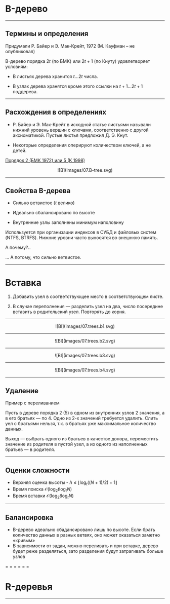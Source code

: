 <span id="slides-title" hidden>Сильноветвящиеся деревья</span>
<span id="slides-author" hidden>Сартасов С.Ю., Луцив Д.В.</span>

B-дерево
========

- - - - - -

## Термины и определения

Придумали Р. Байер и Э. Мак-Крейт, 1972 (М. Кауфман – не опубликовал)

B-дерево порядка $2t$ (по БМК) или $2t+1$ (по Кнуту) удовлетворяет
условиям:

-   В листьях дерева хранится $t \ldots 2t$ числа.

-   В узлах дерева хранятся кроме этого ссылки на $t+1 \ldots 2t+1$
    поддерева.

- - - - - -

## Расхождения в определениях

-   Р. Байер и Э. Мак-Крейт в исходной статье листьями называли нижний
    уровень вершин с ключами, соответственно с другой аксиоматикой.
    Пустые листья предложил Д. Э. Кнут.

-   Некоторые определения оперируют количеством ключей, а не детей.

[Порядок 2 (БМК 1972) или 5 (К 1998)](https://en.wikipedia.org/wiki/B-tree#Overview)

<div style="text-align: center;">
![B](images/07.B-tree.svg) <!--.element: style="width: 60%;" -->
</div>

- - - - - -

## Свойства B-дерева

-   Сильно ветвистое ($t$ велико)

-   Идеально сбалансировано по высоте

-   Внутренние узлы заполнены минимум наполовину

Используется при организации индексов в СУБД и файловых систем (NTFS, BTRFS).
Нижние уровни часто выносятся во внешнюю память.

А почему?..

<div class="fragment" />

... А потому, что сильно ветвистое.

- - - - - -

# Вставка

1. Добавить узел в соответствующее место в соответствующем листе.

2. В случае переполнения — разделить узел на два, число посередине
   вставить в родительский узел. Повторять до корня.

- - - - - -

<div style="text-align: center;">
![BI](images/07.trees.b1.svg) <!--.element: style="width: 80%;" -->
</div>

- - - - - -

<div style="text-align: center;">
![BI](images/07.trees.b2.svg) <!--.element: style="width: 80%;" -->
</div>

- - - - - -

<div style="text-align: center;">
![BI](images/07.trees.b3.svg) <!--.element: style="width: 80%;" -->
</div>

- - - - - -

<div style="text-align: center;">
![BI](images/07.trees.b4.svg) <!--.element: style="width: 80%;" -->
</div>

- - - - - -

## Удаление

Пример с переливанием

<div class="fragment" />

Пусть в дереве порядка 2 (5) в одном из внутренних узлов 2 значения, а в его братьях — по 4. Одно из 2-х значений требуется удалить.
Слить уел с братьями нельзя, т.к. в братьях уже максимальное количество данных.

<div class="fragment" />

Выход — выбрать одного из братьев в качестве донора, переместить значение из родителя в пустой узел, а из одного из наполненных братьев — в родителя.

- - - - - -

## Оценки сложности

-   Верхняя оценка высоты - $h \le \lfloor \log_t ((N+1)/2) +1\rfloor$
-   Время поиска $\mathcal{O}(\log_2 t \log_t N)$
-   Время вставки $\mathcal{O}(\log_2 t \log_t N)$

- - - - - -

## Балансировка

* B-дерево идеально сбадансировано лишь по высоте. Если брать количество данных в разных ветвях, оно может оказаться заметно «кривым»
* В зависимости от задаи, можно переливать и при вставке, дерево будет реже разделяться, зато разделения будут затрагивать больше узлов

= = = = = =

# R-деревья

- - - - - -


